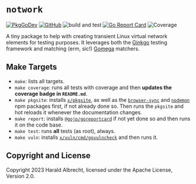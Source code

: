 # `notwork`

[![PkgGoDev](https://pkg.go.dev/badge/github.com/thediveo/notwork)](https://pkg.go.dev/github.com/thediveo/notwork)
[![GitHub](https://img.shields.io/github/license/thediveo/notwork)](https://img.shields.io/github/license/thediveo/notwork)
![build and test](https://github.com/thediveo/notwork/workflows/build%20and%20test/badge.svg?branch=master)
[![Go Report Card](https://goreportcard.com/badge/github.com/thediveo/whalewatcher)](https://goreportcard.com/report/github.com/thediveo/notwork)
![Coverage](https://img.shields.io/badge/Coverage-96.6%25-brightgreen)

A tiny package to help with creating transient Linux virtual network elements
for testing purposes. It leverages both the
[Ginkgo](https://github.com/onsi/ginkgo) testing framework and matching (erm,
sic!) [Gomega](https://github.com/onsi/gomega) matchers.

## Make Targets

- `make`: lists all targets.
- `make coverage`: runs all tests with coverage and then **updates the coverage
  badge in `README.md`**.
- `make pkgsite`: installs [`x/pkgsite`](https://golang.org/x/pkgsite/cmd/pkgsite), as
  well as the [`browser-sync`](https://www.npmjs.com/package/browser-sync) and
  [`nodemon`](https://www.npmjs.com/package/nodemon) npm packages first, if not
  already done so. Then runs the `pkgsite` and hot reloads it whenever the
  documentation changes.
- `make report`: installs
  [`@gojp/goreportcard`](https://github.com/gojp/goreportcard) if not yet done
  so and then runs it on the code base.
- `make test`: runs **all** tests (as root), always.
- `make vuln`: installs
  [`x/vuln/cmd/govulncheck`](https://golang.org/x/vuln/cmd/govulncheck) and then
  runs it.

## Copyright and License

Copyright 2023 Harald Albrecht, licensed under the Apache License, Version 2.0.

